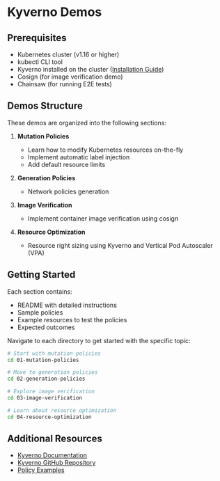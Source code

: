 # Kyverno Demos 

## Prerequisites

- Kubernetes cluster (v1.16 or higher)
- kubectl CLI tool
- Kyverno installed on the cluster ([Installation Guide](https://kyverno.io/docs/installation/))
- Cosign (for image verification demo)
- Chainsaw (for running E2E tests)

## Demos Structure

These demos are  organized into the following sections:

1. **Mutation Policies**
   - Learn how to modify Kubernetes resources on-the-fly
   - Implement automatic label injection
   - Add default resource limits

2. **Generation Policies**
   - Network policies generation

3. **Image Verification**
   - Implement container image verification using cosign

4. **Resource Optimization**
   - Resource right sizing using Kyverno and Vertical Pod Autoscaler (VPA)

## Getting Started

Each section contains:
- README with detailed instructions
- Sample policies
- Example resources to test the policies
- Expected outcomes

Navigate to each directory to get started with the specific topic:

```bash
# Start with mutation policies
cd 01-mutation-policies

# Move to generation policies
cd 02-generation-policies

# Explore image verification
cd 03-image-verification

# Learn about resource optimization
cd 04-resource-optimization
```

## Additional Resources

- [Kyverno Documentation](https://kyverno.io/docs/)
- [Kyverno GitHub Repository](https://github.com/kyverno/kyverno)
- [Policy Examples](https://kyverno.io/policies/) 
